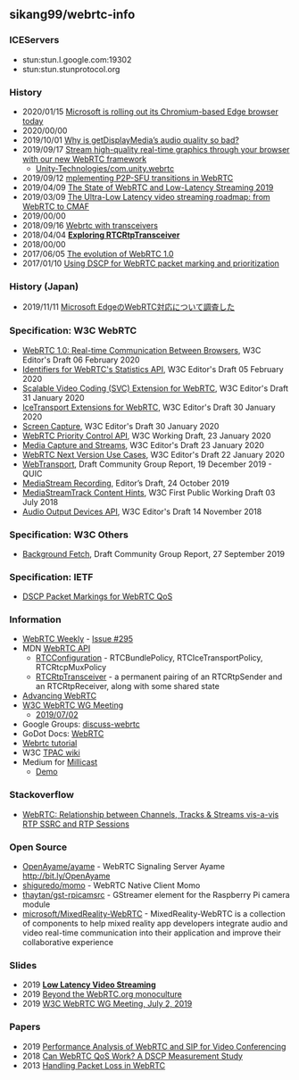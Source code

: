 ## sikang99/webrtc-info

### ICEServers
- stun:stun.l.google.com:19302
- stun:stun.stunprotocol.org


### History
- 2020/01/15 [Microsoft is rolling out its Chromium-based Edge browser today](https://thenextweb.com/microsoft/2020/01/15/microsoft-is-rolling-out-its-chromium-based-edge-browser-today/)
- 2020/00/00
- 2019/10/01 [Why is getDisplayMedia’s audio quality so bad?](https://medium.com/playspacetv/why-is-getdisplaymedias-audio-quality-so-bad-b49ba9cfaa83)
- 2019/09/17 [Stream high-quality real-time graphics through your browser with our new WebRTC framework](https://blogs.unity3d.com/kr/2019/09/17/stream-high-quality-real-time-graphics-through-your-browser-with-our-new-webrtc-framework/)
    - [Unity-Technologies/com.unity.webrtc](https://github.com/Unity-Technologies/com.unity.webrtc)
- 2019/09/12 [mplementing P2P-SFU transitions in WebRTC](http://www.rtcbits.com/2019/04/implementing-p2p-sfu-switching-in-webrtc.html)
- 2019/04/09 [The State of WebRTC and Low-Latency Streaming 2019](https://www.streamingmedia.com/Articles/Editorial/Featured-Articles/The-State-of-WebRTC-and-Low-Latency-Streaming-2019-131270.aspx)
- 2019/03/09 [The Ultra-Low Latency video streaming roadmap: from WebRTC to CMAF](https://medium.com/exmachinagroup/the-ultra-low-latency-video-streaming-roadmap-from-webrtc-to-cmaf-5b0d8b4ceec2)
- 2019/00/00
- 2018/09/16 [Webrtc with transceivers](https://niccoloterreri.com/webrtc-with-transceivers)
- 2018/04/04 [**Exploring RTCRtpTransceiver**](https://blog.mozilla.org/webrtc/rtcrtptransceiver-explored/)
- 2018/00/00
- 2017/06/05 [The evolution of WebRTC 1.0](https://blog.mozilla.org/webrtc/the-evolution-of-webrtc/)
- 2017/01/10 [Using DSCP for WebRTC packet marking and prioritization](http://www.rtcbits.com/2017/01/using-dscp-for-webrtc-packet-marking.html)


### History (Japan)
- 2019/11/11 [Microsoft EdgeのWebRTC対応について調査した](https://qiita.com/yusuke84/items/c96fdd751966a68f469c)


### Specification: W3C WebRTC
- [WebRTC 1.0: Real-time Communication Between Browsers](https://w3c.github.io/webrtc-pc/), W3C Editor's Draft 06 February 2020
- [Identifiers for WebRTC's Statistics API](https://w3c.github.io/webrtc-stats/), W3C Editor's Draft 05 February 2020
- [Scalable Video Coding (SVC) Extension for WebRTC](https://w3c.github.io/webrtc-svc/), W3C Editor's Draft 31 January 2020
- [IceTransport Extensions for WebRTC](https://w3c.github.io/webrtc-ice/), W3C Editor's Draft 30 January 2020
- [Screen Capture](https://w3c.github.io/mediacapture-screen-share/), W3C Editor's Draft 30 January 2020
- [WebRTC Priority Control API](https://www.w3.org/TR/webrtc-priority/), W3C Working Draft, 23 January 2020
- [Media Capture and Streams](https://w3c.github.io/mediacapture-main/), W3C Editor's Draft 23 January 2020
- [WebRTC Next Version Use Cases](https://w3c.github.io/webrtc-nv-use-cases/), W3C Editor's Draft 22 January 2020
- [WebTransport](https://wicg.github.io/web-transport/), Draft Community Group Report, 19 December 2019 - QUIC
- [MediaStream Recording](https://w3c.github.io/mediacapture-record/), Editor’s Draft, 24 October 2019
- [MediaStreamTrack Content Hints](https://www.w3.org/TR/mst-content-hint/), W3C First Public Working Draft 03 July 2018
- [Audio Output Devices API](https://w3c.github.io/mediacapture-output/), W3C Editor's Draft 14 November 2018

### Specification: W3C Others
- [Background Fetch](https://wicg.github.io/background-fetch/), Draft Community Group Report, 27 September 2019


### Specification: IETF
- [DSCP Packet Markings for WebRTC QoS](https://tools.ietf.org/id/draft-ietf-tsvwg-rtcweb-qos-18.html)


### Information
- [WebRTC Weekly](https://webrtcweekly.com/) - [Issue #295](https://webrtcweekly.com/issue/295/)
- MDN [WebRTC API](https://developer.mozilla.org/en-US/docs/Web/API/WebRTC_API)
    - [RTCConfiguration](https://developer.mozilla.org/en-US/docs/Web/API/RTCConfiguration) - RTCBundlePolicy, RTCIceTransportPolicy, RTCRtcpMuxPolicy
    - [RTCRtpTransceiver](https://developer.mozilla.org/en-US/docs/Web/API/RTCRtpTransceiver) - a permanent pairing of an RTCRtpSender and an RTCRtpReceiver, along with some shared state
- [Advancing WebRTC](https://blog.mozilla.org/webrtc/)
- [W3C WebRTC WG Meeting](https://www.w3.org/2011/04/webrtc/wiki/Main_Page)
    - [2019/07/02](https://docs.google.com/presentation/d/1xcvf0udNeSH7s1FOY7RRqr1dEFvokZjn-MZPjwy3iXQ/edit#slide=id.p)
- Google Groups: [discuss-webrtc]( https://groups.google.com/forum/#!forum/discuss-webrtc)
- GoDot Docs: [WebRTC](https://docs.godotengine.org/en/latest/tutorials/networking/webrtc.html)
- [Webrtc tutorial](https://www.academia.edu/35978046/Webrtc_tutorial)
- W3C [TPAC wiki](https://www.w3.org/wiki/TPAC)
- Medium for [Millicast](https://medium.com/millicast)
    - [Demo](https://demo.millicast.com/)


### Stackoverflow
- [WebRTC: Relationship between Channels, Tracks & Streams vis-a-vis RTP SSRC and RTP Sessions](https://stackoverflow.com/questions/53673672/webrtc-relationship-between-channels-tracks-streams-vis-a-vis-rtp-ssrc-and-r)


### Open Source
- [OpenAyame/ayame](https://github.com/OpenAyame/ayame) - WebRTC Signaling Server Ayame http://bit.ly/OpenAyame
- [shiguredo/momo](https://github.com/shiguredo/momo) - WebRTC Native Client Momo 
- [thaytan/gst-rpicamsrc](https://github.com/thaytan/gst-rpicamsrc) - GStreamer element for the Raspberry Pi camera module
- [microsoft/MixedReality-WebRTC](https://github.com/microsoft/MixedReality-WebRTC) - MixedReality-WebRTC is a collection of components to help mixed reality app developers integrate audio and video real-time communication into their application and improve their collaborative experience


### Slides
- 2019 [**Low Latency Video Streaming**](https://datatracker.ietf.org/meeting/105/materials/slides-105-mops-low-latency-video-streaming-00.pdf)
- 2019 [Beyond the WebRTC.org monoculture](https://archive.fosdem.org/2019/schedule/event/beyond_webrtc_monoculture/attachments/slides/3219/export/events/attachments/beyond_webrtc_monoculture/slides/3219/Beyond_the_WebRTC_org_monoculture.pdf)
- 2019 [W3C WebRTC WG Meeting, July 2, 2019](https://docs.google.com/presentation/d/1xcvf0udNeSH7s1FOY7RRqr1dEFvokZjn-MZPjwy3iXQ/edit#slide=id.p)



### Papers
- 2019 [Performance Analysis of WebRTC and SIP for Video Conferencing](https://www.ijitee.org/wp-content/uploads/papers/v8i9S/I11090789S19.pdf)
- 2018 [Can WebRTC QoS Work? A DSCP Measurement Study](https://itc-conference.org/_Resources/Persistent/780df4482d0fe80f6180f523ebb9482c6869e98b/Barik18ITC30.pdf)
- 2013 [Handling Packet Loss in WebRTC](https://static.googleusercontent.com/media/research.google.com/ko//pubs/archive/41611.pdf)



